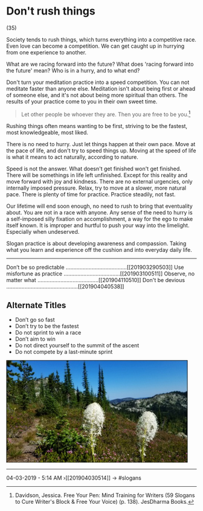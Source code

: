 # Don't rush things 
(35)

Society tends to rush things, which turns everything into a competitive race. Even love can become a competition. We can get caught up in hurrying from one experience to another.

What are we racing forward into the future? What does 'racing forward into the future' mean? Who is in a hurry, and to what end?

Don't turn your meditation practice into a speed competition. You can not meditate faster than anyone else. Meditation isn't about being first or ahead of someone else, and it's not about being more spiritual than others. The results of your practice come to you in their own sweet time. 
                                                                                                      
> Let other people be whoever they are. Then you are free to be you.[^1]

[^1]: Davidson, Jessica. Free Your Pen: Mind Training for Writers (59 Slogans to Cure Writer's Block & Free Your Voice) (p. 138). JesDharma Books.

Rushing things often means wanting to be first, striving to be the fastest, most knowledgeable, most liked.

There is no need to hurry. Just let things happen at their own pace. Move at the pace of life, and don't try to speed things up. Moving at the speed of life is what it means to act naturally, according to nature.

Speed is not the answer. What doesn't get finished won't get finished. There will be somethings in life left unfinished. Except for this reality and move forward with joy and kindness. There are no external urgencies, only internally imposed pressure. Relax, try to move at a slower, more natural pace. There is plenty of time for practice. Practice steadily, not fast. 

Our lifetime will end soon enough, no need to rush to bring that eventuality about. You are not in a race with anyone. Any sense of the need to hurry is a self-imposed silly fixation on accomplishment,  a way for the ego to make itself known. It is improper and hurtful to push your way into the limelight. Especially when undeserved.

Slogan practice is about developing awareness and compassion. Taking what you learn and experience off the cushion and into everyday daily life.

----------------------------------------------------------------

Don’t be so predictable ........................................[[201903290503]]
Use misfortune as practice .....................................[[201903100511]]
Observe, no matter what ........................................[[201904110510]]
Don't be devious ...............................................[[201904040538]]

## Alternate Titles 
- Don’t go so fast 
- Don’t try to be the fastest
- Do not sprint to win a race
- Don’t aim to win
- Do not direct yourself to the summit of the ascent 
- Do not compete by a last-minute sprint

![](media/20170720_091657.jpg)

----------------------------------------------------------------
04-03-2019 - 5:14 AM
›[[201904030514]]
→ #slogans
<div style="page-break-after: always;"></div>
